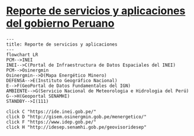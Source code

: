 # [Reporte de servicios y aplicaciones del gobierno Peruano](https://www.geoidep.gob.pe/reporte-de-servicios-y-aplicaciones)

```mermaid
---
title: Reporte de servicios y aplicaciones
---
flowchart LR
PCM-->INEI
INEI-->C(Portal de Infraestructura de Datos Espaciales del INEI)
PCM-->Osinergmin
Osinergmin-->D(Mapa Energético Minero)
DEFENSA-->E(Instituto Geográfico Nacional)
E-->F(GeoPortal de Datos Fundamentales del IGN)
AMBIENTE-->G(Servicio Nacional de Meteorologia e Hidrologia del Perú)
G-->H(Geoportal SENAMHI)
STANDBY-->I(111)

click C "https://ide.inei.gob.pe/"
click D "http://gisem.osinergmin.gob.pe/menergetico/"
click F "https://www.idep.gob.pe/"
click H "http://idesep.senamhi.gob.pe/geovisoridesep"

```